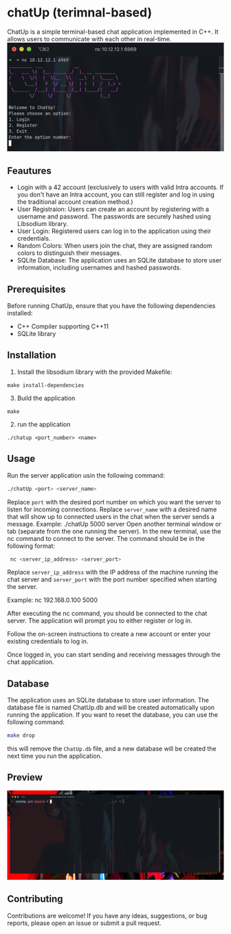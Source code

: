 # chatUp (terimnal-based)
ChatUp is a simple terminal-based chat application implemented in C++.
It allows users to communicate with each other in real-time.
![screenshot](https://github.com/ainzsoup/chatUp/blob/main/Screen%20Shot%202023-06-04%20at%204.53.28%20PM.png "Title is optional")

## Feautures
  * Login with a 42 account (exclusively to users with valid Intra accounts. If you don't have an Intra account, you can still register and log in using the traditional account creation method.)
  * User Registraion: Users can create an account by registering with a username and password. The passwords are securely hashed using Libsodium library.
  * User Login: Registered users can log in to the application using their credentials.
  * Random Colors: When users join the chat, they are assigned random colors to distinguish their messages.
  * SQLite Database: The application uses an SQLite database to store user information, including usernames and hashed passwords.
 
## Prerequisites
Before running ChatUp, ensure that you have the following dependencies installed:
  * C++ Compiler supporting C++11
  * SQLite library

## Installation
1. Install the libsodium library with the provided Makefile:
```shell
make install-dependencies
```
3. Build the application
```shell
make
```
2. run the application
```shell
./chatup <port_number> <name>
```

## Usage
Run the server application usin the following command:
```bash
./chatUp <port> <server_name>
```
Replace `port` with the desired port number on which you want the server to listen for incoming connections.
Replace `server_name` with a desired name that will show up to connected users in the chat when the server sends a message.
Example: ./chatUp 5000 server
Open another terminal window or tab (separate from the one running the server).
In the new terminal, use the nc command to connect to the server. The command should be in the following format:
```bash
 nc <server_ip_address> <server_port>
 ```
 Replace `server_ip_address` with the IP address of the machine running the chat server and `server_port` with the port number specified when starting the server.
 
Example: nc 192.168.0.100 5000
 
After executing the nc command, you should be connected to the chat server. The application will prompt you to either register or log in.

Follow the on-screen instructions to create a new account or enter your existing credentials to log in.

Once logged in, you can start sending and receiving messages through the chat application.
## Database
The application uses an SQLite database to store user information. The database file is named ChatUp.db and will be created automatically upon running the application. If you want to reset the database, you can use the following command:
```bash
make drop
```
this will remove the `ChatUp.db` file, and a new database will be created the next time you run the application.

## Preview
![preview](https://github.com/ainzsoup/chatUp/blob/main/chatUp_preview.gif)

## Contributing
Contributions are welcome! If you have any ideas, suggestions, or bug reports, please open an issue or submit a pull request.
